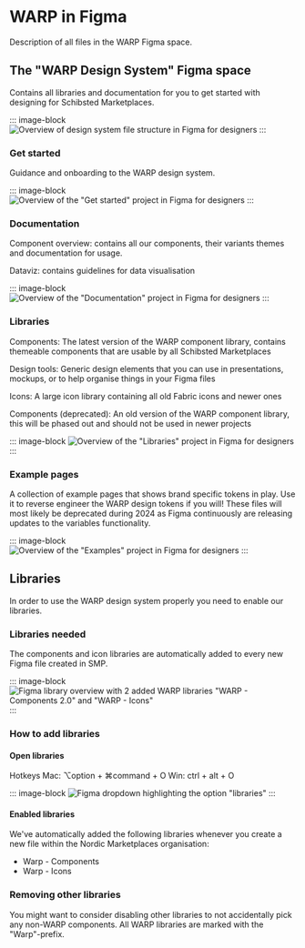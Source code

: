 # WARP in Figma
Description of all files in the WARP Figma space.

## The "WARP Design System" Figma space
Contains all libraries and documentation for you to get started with designing for Schibsted Marketplaces.

::: image-block
![Overview of design system file structure in Figma for designers](/images/get-started/figma-warp-overview.jpg)
:::

### Get started
Guidance and onboarding to the WARP design system.

::: image-block
![Overview of the "Get started" project in Figma for designers](/images/get-started/figma-warp-get-started.jpg)
:::

### Documentation
Component overview: contains all our components, their variants themes and documentation for usage.

Dataviz: contains guidelines for data visualisation

::: image-block
![Overview of the "Documentation" project in Figma for designers](/images/get-started/figma-warp-documentation.jpg)
:::

### Libraries
Components: The latest version of the WARP component library, contains themeable components that are usable by all Schibsted Marketplaces

Design tools: Generic design elements that you can use in presentations, mockups, or to help organise things in your Figma files

Icons: A large icon library containing all old Fabric icons and newer ones

Components (deprecated): An old version of the WARP component library, this will be phased out and should not be used in newer projects

::: image-block
![Overview of the "Libraries" project in Figma for designers](/images/get-started/figma-warp-libraries.jpg)
:::

### Example pages
A collection of example pages that shows brand specific tokens in play. Use it to reverse engineer the WARP design tokens if you will!
These files will most likely be deprecated during 2024 as Figma continuously are releasing updates to the variables functionality.

::: image-block
![Overview of the "Examples" project in Figma for designers](/images/get-started/figma-warp-examples.jpg)
:::

## Libraries
In order to use the WARP design system properly you need to enable our libraries.
### Libraries needed
The components and icon libraries are automatically added to every new Figma file created in SMP.

::: image-block
![Figma library overview with 2 added WARP libraries "WARP - Components 2.0" and "WARP - Icons"](/images/get-started/figma-warp-libraries-added.jpg)
:::

### How to add libraries
#### Open libraries
Hotkeys
Mac: ⌥option + ⌘command + O
Win: ctrl + alt + O

::: image-block
![Figma dropdown highlighting the option "libraries"](/images/get-started/figma-dropdown-libraries.jpg)
:::

#### Enabled libraries
We've automatically added the following libraries whenever you create a new file within the Nordic Marketplaces organisation:

* Warp - Components
* Warp - Icons

### Removing other libraries

You might want to consider disabling other libraries to not accidentally pick any non-WARP components. All WARP libraries are marked with the "Warp"-prefix.
